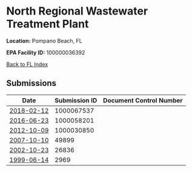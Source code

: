 # North Regional Wastewater Treatment Plant

**Location:** Pompano Beach, FL

**EPA Facility ID:** 100000036392

[Back to FL Index](../../index.md)

## Submissions

| Date | Submission ID | Document Control Number |
|------|--------------|-------------------------|
| [2018-02-12](submissions/1000067537.md) | 1000067537 |  |
| [2016-06-23](submissions/1000058201.md) | 1000058201 |  |
| [2012-10-09](submissions/1000030850.md) | 1000030850 |  |
| [2007-10-10](submissions/49899.md) | 49899 |  |
| [2002-10-23](submissions/26836.md) | 26836 |  |
| [1999-06-14](submissions/2969.md) | 2969 |  |
